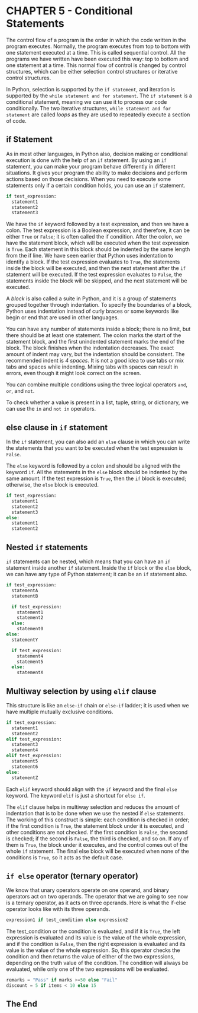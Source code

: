 # CHAPTER 5 - Conditional Statements

The control flow of a program is the order in which the code written in the program executes. Normally, the program executes from top to bottom with one statement executed at a time. This is called sequential control. All the programs we have written have been executed this way: top to bottom and one statement at a time. This normal flow of control is changed by control structures, which can be either selection control structures or iterative control structures.

In Python, selection is supported by the `if statement`, and iteration is supported by the `while statement and for statement`. The `if
statement` is a conditional statement, meaning we can use it to process our code conditionally. The two iterative structures, `while statement and for statement` are called _loops_ as they are used to
repeatedly execute a section of code.

## if Statement

As in most other languages, in Python also, decision making or conditional execution is done with the help of an `if` statement. By using an `if` statement, you can
make your program behave differently in different situations. It gives your program the ability to make decisions and perform actions based on those decisions. When you need to execute some statements only if a certain condition holds, you can use an `if` statement.

```python
if test_expression:
  statement1
  statement2
  statement3

```

We have the `if` keyword followed by a test expression, and then we have a colon. The test expression is a Boolean expression, and therefore, it can be either `True` or `False`; it is often called the if condition. After the colon, we have the statement block, which will be executed when the test expression is `True`. Each statement in this block should be indented by the same length from the if line. We have seen earlier that Python uses indentation to identify a block. If the test expression evaluates to `True`, the statements inside the block will be executed, and then the next statement after the `if` statement will be executed. If the test expression evaluates to `False`,
the statements inside the block will be skipped, and the next statement will be executed.

A _block_ is also called a suite in Python, and it is a group of statements grouped together through indentation. To specify the boundaries of a block, Python uses indentation instead of curly braces or some keywords like begin or end that are used in other languages.

You can have any number of statements inside a block; there is no limit, but there should be at least one statement. The colon marks the start of the statement block, and the first unindented statement marks the end of the block. The block finishes when the indentation decreases. The exact amount of indent may vary, but the indentation should be consistent. The recommended indent is _4 spaces_. It is not a good idea to use tabs or mix tabs and spaces while indenting. Mixing tabs with spaces can result in errors, even though it might look correct on the screen.

You can combine multiple conditions using the three logical operators `and`, `or`, and `not`.

To check whether a value is present in a list, tuple, string, or dictionary, we can use the `in` and `not in` operators.

## else clause in `if` statement

In the `if` statement, you can also add an `else` clause in which you can write the statements that you want to be executed when the test expression is `False`.

The `else` keyword is followed by a colon and should be aligned with the keyword `if`. All the statements in the `else` block should be indented by the same amount. If the test expression is `True`, then the `if` block is executed; otherwise, the `else` block is executed.

```python
if test_expression:
  statement1
  statement2
  statement3
else:
  statement1
  statement2

```

## Nested `if` statements

`if` statements can be nested, which means that you can have an `if` statement inside another `if` statement. Inside the `if` block or the `else` block, we can have any type of Python statement; it can be an `if` statement also.

```python
if test_expression:
  statementA
  statementB

  if test_expression:
    statement1
    statement2
  else:
    statement0
else:
  statementY

  if test_expression:
    statement4
    statement5
  else:
    statementX
```

## Multiway selection by using `elif` clause

This structure is like an `else-if` chain or `else-if` ladder; it is used when we have multiple mutually exclusive conditions.

```python
if test_expression:
  statement1
  statement2
elif test_expression:
  statement3
  statement4
elif test_expression:
  statement5
  statement6
else:
  statementZ
```

Each `elif` keyword should align with the `if` keyword and the final `else` keyword. The keyword `elif` is just a shortcut for `else if`.

The `elif` clause helps in multiway selection and reduces the amount of indentation that is to be done when we use the nested if `else` statements. The working of this construct is simple: each condition is checked in order; if the first condition is `True`, the statement block
under it is executed, and other conditions are not checked. If the first condition is `False`, the second is checked; if the second is `False`, the third is checked, and so on. If any of them is `True`, the block under it
executes, and the control comes out of the whole `if` statement. The final else block will be executed when none of the conditions is `True`, so it acts as the default case.

## `if else` operator (ternary operator)

We know that unary operators operate on one operand, and binary operators act on two operands. The operator that we are going to see now is a ternary operator, as it acts on three operands. Here is what the if-else operator looks like with its three operands.

```python
expression1 if test_condition else expression2
```

The test_condition or the condition is evaluated, and if it is `True`, the left expression is evaluated and its value is the value of the whole expression, and if the condition is `False`, then the right expression is evaluated and its value is the value of the whole
expression. So, this operator checks the condition and then returns the value of either of the two expressions, depending on the truth value of the condition. The condition will always be evaluated, while only one of the two expressions will be evaluated.

```python
remarks = "Pass" if marks >=50 else "Fail"
discount = 5 if items < 10 else 15
```

## The End
